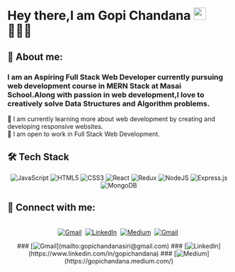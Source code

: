 # Hey there,I am Gopi Chandana <img src="https://media.giphy.com/media/hvRJCLFzcasrR4ia7z/giphy.gif" width="28"> 👩🏻‍💻

## 📖 About me:
### I am an Aspiring Full Stack Web Developer currently pursuing  web development course in MERN Stack at Masai School.Along with passion in web development,I love to creatively solve Data Structures and Algorithm problems. 

🌱 I am currently learning more about web development by creating and developing responsive websites.<br>
👯 I am open to work in Full Stack Web Development.

## 🛠  Tech Stack
<p align="center">
<img alt="JavaScript" src="https://img.shields.io/badge/javascript-%23323330.svg?&style=for-the-badge&logo=javascript&logoColor=%23F7DF1E"/> <img alt="HTML5" src="https://img.shields.io/badge/html5-%23E34F26.svg?&style=for-the-badge&logo=html5&logoColor=white"/> <img alt="CSS3" src="https://img.shields.io/badge/css3-%231572B6.svg?&style=for-the-badge&logo=css3&logoColor=white"/>
<img alt="React" src="https://img.shields.io/badge/react-%2320232a.svg?&style=for-the-badge&logo=react&logoColor=%2361DAFB"/>
<img alt="Redux" src="https://img.shields.io/badge/redux-%23593d88.svg?&style=for-the-badge&logo=redux&logoColor=white"/>
<img alt="NodeJS" src="https://img.shields.io/badge/node.js-%2343853D.svg?&style=for-the-badge&logo=node.js&logoColor=white"/>
<img alt="Express.js" src="https://img.shields.io/badge/express.js-%23404d59.svg?&style=for-the-badge"/>
<img alt="MongoDB" src ="https://img.shields.io/badge/MongoDB-%234ea94b.svg?&style=for-the-badge&logo=mongodb&logoColor=white"/>
 <p/>

## 🤝 Connect with me: 
<p align="center">
<br>
<a href="mailto:gopichandanasiri@gmail.com"><img src="https://img.shields.io/badge/Gmail-D14836?style=for-the-badge&logo=gmail&logoColor=white" alt="Gmail" /></a>&nbsp;
<a href="https://www.linkedin.com/in/gopichandana"><img src="https://img.shields.io/badge/linkedin-%230077B5.svg?&style=for-the-badge&logo=linkedin&logoColor=white" alt="LinkedIn" /></a>&nbsp;
<a href="https://gopichandana.medium.com/"><img src="https://img.shields.io/badge/Medium-12100E?style=for-the-badge&logo=medium&logoColor=white" alt="Medium" /></a>&nbsp;
<a href="mailto:dataonatangent@gmail.com?subject=Hola%20Jiji"><img src="https://img.shields.io/badge/gmail-%23D14836.svg?&style=for-the-badge&logo=gmail&logoColor=white" alt="Gmail"/></a>&nbsp;
<p align="center">
### [<img alt="Gmail" src="https://img.shields.io/badge/Gmail-D14836?style=for-the-badge&logo=gmail&logoColor=white" />](mailto:gopichandanasiri@gmail.com)
### [<img alt="LinkedIn" src="https://img.shields.io/badge/linkedin-%230077B5.svg?&style=for-the-badge&logo=linkedin&logoColor=white"/>](https://www.linkedin.com/in/gopichandana) 
### [<img alt="Medium" src="https://img.shields.io/badge/Medium-%23000000.svg?&style=for-the-badge&logo=Medium&logoColor=white"/>](https://gopichandana.medium.com/)
 <p/>
 



